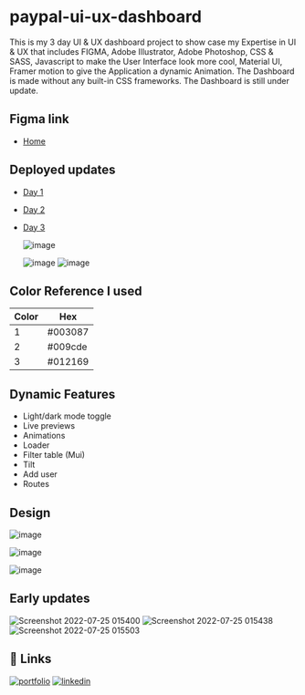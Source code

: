
# paypal-ui-ux-dashboard


This is my 3 day UI & UX dashboard project to show case my Expertise in UI & UX that includes FIGMA, Adobe Illustrator, Adobe Photoshop, CSS & SASS, Javascript to make the User Interface look more cool, Material UI, Framer motion to give the Application a dynamic Animation. The Dashboard is made without any built-in CSS frameworks. The Dashboard is still under update.

## Figma link

 - [Home]( https://www.figma.com/file/DhgWVfPZ3xv42bZjvXofmF/Untitled?node-id=1%3A5)
  

## Deployed updates

 - [Day 1](https://siddharth-paypal-uiux1.netlify.app/)
 - [Day 2]( https://siddharth-paypal-uiux2.netlify.app/)
 - [Day 3](https://siddharth-paypal-uiux.netlify.app/)
 
      ![image](https://user-images.githubusercontent.com/62851444/180928815-e00d0701-8be8-402b-a78a-b31b814ffabb.png)

      ![image](https://user-images.githubusercontent.com/62851444/180860921-51560f82-74de-4959-9582-08228b32d5ac.png)
      ![image](https://user-images.githubusercontent.com/62851444/180860969-a8d0218b-48b5-4ab5-8bf5-14ae425e4451.png)
## Color Reference I used

| Color             | Hex                                                                |
| ----------------- | ------------------------------------------------------------------ |
|   1 |  #003087 |
|  2 |  #009cde |
| 3 |   #012169 |
 


## Dynamic Features

- Light/dark mode toggle
- Live previews
- Animations
- Loader
- Filter table (Mui)
- Tilt
- Add user
- Routes
 
## Design

![image](https://user-images.githubusercontent.com/62851444/181012407-8d2dd894-6991-4bc5-beaa-bc0481de44c3.png)

 ![image](https://user-images.githubusercontent.com/62851444/180849446-b9a66ef7-fd3c-43bd-8d30-ce12a5be6bd8.png)

![image](https://user-images.githubusercontent.com/62851444/180864143-f8db390f-8c2d-4eee-b51e-c8434f9fa00d.png)


## Early updates 

![Screenshot 2022-07-25 015400](https://user-images.githubusercontent.com/62851444/180665570-388c5eea-7997-4373-ad98-cf267298639f.png)
![Screenshot 2022-07-25 015438](https://user-images.githubusercontent.com/62851444/180665573-5c8076a3-99ca-436b-94dc-cffc35ae81c5.png)
![Screenshot 2022-07-25 015503](https://user-images.githubusercontent.com/62851444/180665577-3dd3179e-a3c6-4fd2-9ee7-55d6b44ab296.png)

  
## 🔗 Links
[![portfolio](https://img.shields.io/badge/my_portfolio-000?style=for-the-badge&logo=ko-fi&logoColor=white)](https://siddharth-me-uiux.netlify.app/)
[![linkedin](https://img.shields.io/badge/linkedin-0A66C2?style=for-the-badge&logo=linkedin&logoColor=white)](https://www.linkedin.com/in/siddharth-p-193125201/)


